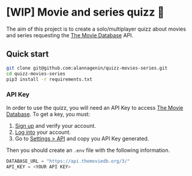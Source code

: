 # [WIP] Movie and series quizz :movie_camera:

The aim of this project is to create a solo/multiplayer quizz about movies and series requesting the [The Movie Database](https://www.themoviedb.org/) API.

## Quick start

```bash
git clone git@github.com:alannagenin/quizz-movies-series.git
cd quizz-movies-series
pip3 install -r requirements.txt
```

### API Key

In order to use the quizz, you will need an API Key to access [The Movie Database](https://www.themoviedb.org/). To get a key, you must:
1. [Sign up](https://www.themoviedb.org/signup) and verify your account.
2. [Log into](https://www.themoviedb.org/login) your account.
3. Go to [Settings > API](https://www.themoviedb.org/settings/api) and copy you API Key generated.
 
Then you should create an `.env` file with the following information.

```python
DATABASE_URL = "https://api.themoviedb.org/3/"
API_KEY = <YOUR API KEY>
```

